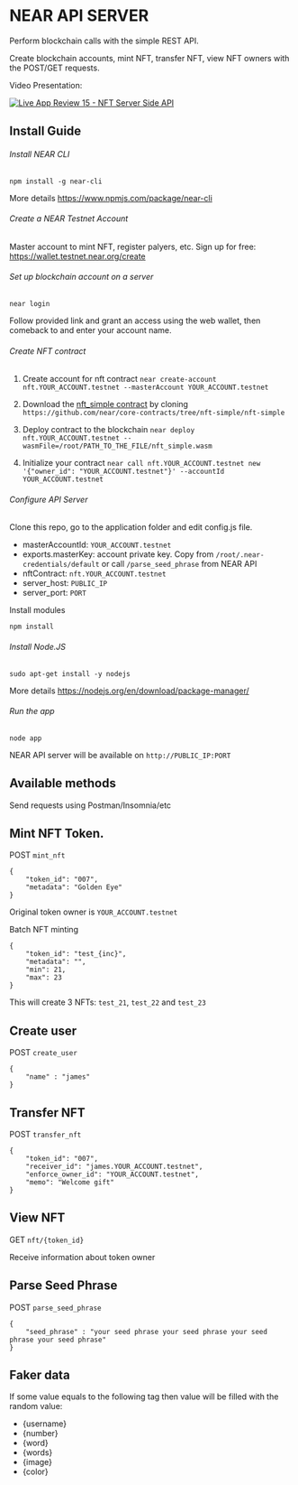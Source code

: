 # NEAR API SERVER

Perform blockchain calls with the simple REST API.

Create blockchain accounts, mint NFT, transfer NFT, view NFT owners with the POST/GET requests.

Video Presentation:
 
[![Live App Review 15 - NFT Server Side API](https://img.youtube.com/vi/d71OscmH4cA/0.jpg)](https://youtu.be/d71OscmH4cA)

## Install Guide

###### Install NEAR CLI

`npm install -g near-cli`

More details https://www.npmjs.com/package/near-cli

###### Create a NEAR Testnet Account 

Master account to mint NFT, register palyers, etc. 
Sign up for free: https://wallet.testnet.near.org/create

###### Set up blockchain account on a server

`near login`

Follow provided link and grant an access using the web wallet, then comeback to and enter your account name. 

###### Create NFT contract

1. Create account for nft contract `near create-account nft.YOUR_ACCOUNT.testnet --masterAccount YOUR_ACCOUNT.testnet`

2. Download the [nft_simple contract](https://github.com/near/core-contracts/blob/nft-simple/nft-simple/res/nft_simple.wasm) by cloning `https://github.com/near/core-contracts/tree/nft-simple/nft-simple`

3. Deploy contract to the blockchain `near deploy nft.YOUR_ACCOUNT.testnet --wasmFile=/root/PATH_TO_THE_FILE/nft_simple.wasm`

4. Initialize your contract `near call nft.YOUR_ACCOUNT.testnet new '{"owner_id": "YOUR_ACCOUNT.testnet"}' --accountId YOUR_ACCOUNT.testnet`

###### Configure API Server

Clone this repo, go to the application folder and edit config.js file.

* masterAccountId: `YOUR_ACCOUNT.testnet`
* exports.masterKey: account private key. Copy from `/root/.near-credentials/default` or call `/parse_seed_phrase` from NEAR API  
* nftContract: `nft.YOUR_ACCOUNT.testnet`
* server_host: `PUBLIC_IP`
* server_port: `PORT`

Install modules

`npm install`

###### Install Node.JS

`sudo apt-get install -y nodejs`
 
 More details  https://nodejs.org/en/download/package-manager/
 
###### Run the app

`node app`

NEAR API server will be available on `http://PUBLIC_IP:PORT`

## Available methods

Send requests using Postman/Insomnia/etc

Mint NFT Token. 
---

POST `mint_nft`
```
{
	"token_id": "007",
	"metadata": "Golden Eye"	
}
```
Original token owner is `YOUR_ACCOUNT.testnet`

Batch NFT minting 

```
{
	"token_id": "test_{inc}",
	"metadata": "",
	"min": 21,
	"max": 23
}
```

This will create 3 NFTs: `test_21`, `test_22` and `test_23`

Create user
---
POST `create_user`

```
{
	"name" : "james"
}
```
Transfer NFT
---

POST `transfer_nft`
```
{
	"token_id": "007",
	"receiver_id": "james.YOUR_ACCOUNT.testnet",
	"enforce_owner_id": "YOUR_ACCOUNT.testnet",
	"memo": "Welcome gift"	
}
```

View NFT
---

GET `nft/{token_id}`

Receive information about token owner

Parse Seed Phrase
---
POST `parse_seed_phrase`
```
{
	"seed_phrase" : "your seed phrase your seed phrase your seed phrase your seed phrase"
}
```

Faker data
---
If some value equals to the following tag then value will be filled with the random value:

* {username}
* {number}
* {word}
* {words}
* {image}
* {color}
